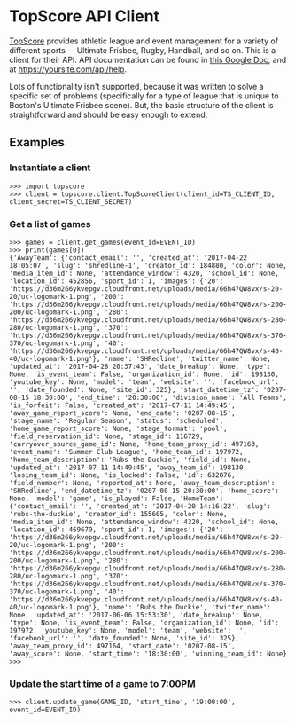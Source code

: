 # TopScore API Client

[TopScore](http://www.usetopscore.com/) provides athletic league and event management for a variety of different sports -- Ultimate Frisbee, Rugby, Handball, and so on.   This is a client for their API.  API documentation can be found in [this Google Doc](https://docs.google.com/document/d/148SFmTpsdon5xoGpAeNCokrpaPKKOSDtrLNBHOIq5c4/edit#), and at https://yoursite.com/api/help.

Lots of functionality isn't supported, because it was written to solve a specific set of problems (specifically for a type of league that is unique to Boston's Ultimate Frisbee scene).  But, the basic structure of the client is straightforward and should be easy enough to extend.

Examples
--------
### Instantiate a client
```
>>> import topscore
>>> client = topscore.client.TopScoreClient(client_id=TS_CLIENT_ID, client_secret=TS_CLIENT_SECRET)
```

### Get a list of games
```
>>> games = client.get_games(event_id=EVENT_ID)
>>> print(games[0])
{'AwayTeam': {'contact_email': '', 'created_at': '2017-04-22 18:05:07', 'slug': 'shredline-1', 'creator_id': 184880, 'color': None, 'media_item_id': None, 'attendance_window': 4320, 'school_id': None, 'location_id': 452856, 'sport_id': 1, 'images': {'20': 'https://d36m266ykvepgv.cloudfront.net/uploads/media/66h47QW8vx/s-20-20/uc-logomark-1.png', '200': 'https://d36m266ykvepgv.cloudfront.net/uploads/media/66h47QW8vx/s-200-200/uc-logomark-1.png', '280': 'https://d36m266ykvepgv.cloudfront.net/uploads/media/66h47QW8vx/s-280-280/uc-logomark-1.png', '370': 'https://d36m266ykvepgv.cloudfront.net/uploads/media/66h47QW8vx/s-370-370/uc-logomark-1.png', '40': 'https://d36m266ykvepgv.cloudfront.net/uploads/media/66h47QW8vx/s-40-40/uc-logomark-1.png'}, 'name': 'SHRedline', 'twitter_name': None, 'updated_at': '2017-04-28 20:37:43', 'date_breakup': None, 'type': None, 'is_event_team': False, 'organization_id': None, 'id': 198130, 'youtube_key': None, 'model': 'team', 'website': '', 'facebook_url': '', 'date_founded': None, 'site_id': 325}, 'start_datetime_tz': '0207-08-15 18:30:00', 'end_time': '20:30:00', 'division_name': 'All Teams', 'is_forfeit': False, 'created_at': '2017-07-11 14:49:45', 'away_game_report_score': None, 'end_date': '0207-08-15', 'stage_name': 'Regular Season', 'status': 'scheduled', 'home_game_report_score': None, 'stage_format': 'pool', 'field_reservation_id': None, 'stage_id': 116729, 'carryover_source_game_id': None, 'home_team_proxy_id': 497163, 'event_name': 'Summer Club League', 'home_team_id': 197972, 'home_team_description': 'Rubs the Duckie', 'field_id': None, 'updated_at': '2017-07-11 14:49:45', 'away_team_id': 198130, 'losing_team_id': None, 'is_locked': False, 'id': 632876, 'field_number': None, 'reported_at': None, 'away_team_description': 'SHRedline', 'end_datetime_tz': '0207-08-15 20:30:00', 'home_score': None, 'model': 'game', 'is_played': False, 'HomeTeam': {'contact_email': '', 'created_at': '2017-04-20 14:16:22', 'slug': 'rubs-the-duckie', 'creator_id': 155605, 'color': None, 'media_item_id': None, 'attendance_window': 4320, 'school_id': None, 'location_id': 469679, 'sport_id': 1, 'images': {'20': 'https://d36m266ykvepgv.cloudfront.net/uploads/media/66h47QW8vx/s-20-20/uc-logomark-1.png', '200': 'https://d36m266ykvepgv.cloudfront.net/uploads/media/66h47QW8vx/s-200-200/uc-logomark-1.png', '280': 'https://d36m266ykvepgv.cloudfront.net/uploads/media/66h47QW8vx/s-280-280/uc-logomark-1.png', '370': 'https://d36m266ykvepgv.cloudfront.net/uploads/media/66h47QW8vx/s-370-370/uc-logomark-1.png', '40': 'https://d36m266ykvepgv.cloudfront.net/uploads/media/66h47QW8vx/s-40-40/uc-logomark-1.png'}, 'name': 'Rubs the Duckie', 'twitter_name': None, 'updated_at': '2017-06-06 15:53:30', 'date_breakup': None, 'type': None, 'is_event_team': False, 'organization_id': None, 'id': 197972, 'youtube_key': None, 'model': 'team', 'website': '', 'facebook_url': '', 'date_founded': None, 'site_id': 325}, 'away_team_proxy_id': 497164, 'start_date': '0207-08-15', 'away_score': None, 'start_time': '18:30:00', 'winning_team_id': None}
>>> 
```

### Update the start time of a game to 7:00PM
```
>>> client.update_game(GAME_ID, 'start_time', '19:00:00', event_id=EVENT_ID)
```

